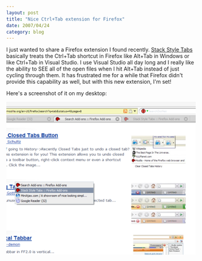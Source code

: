 ```yaml
---
layout: post
title: "Nice Ctrl+Tab extension for Firefox"
date: 2007/04/24
category: blog
---
```


I just wanted to share a Firefox extension I found recently. [Stack Style Tabs](https://addons.mozilla.org/en-US/firefox/addon/1936) basically treats the Ctrl+Tab shortcut in Firefox like Alt+Tab in Windows or like Ctrl+Tab in Visual Studio. I use Visual Studio all day long and I really like the ability to SEE all of the open files when I hit Alt+Tab instead of just cycling through them. It has frustrated me for a while that Firefox didn't provide this capability as well, but with this new extension, I'm set! 

Here's a screenshot of it on my desktop: 

![Firefox Alt Tab](/images/blog/WindowsLiveWriter/NiceCtrlTabextensionforFirefox_B752/firefox-alt-tab%5B2%5D.png)

